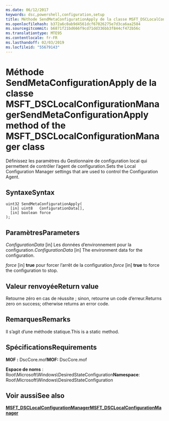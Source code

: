 ```yaml
---
ms.date: 06/12/2017
keywords: dsc,powershell,configuration,setup
title: Méthode SendMetaConfigurationApply de la classe MSFT_DSCLocalConfigurationManager
ms.openlocfilehash: b372a6c0ab9d4561dcf67026275e7d3ca6aa2584
ms.sourcegitcommit: b6871f21bd666f9cd71dd336bb3f844cf472b56c
ms.translationtype: MTE95
ms.contentlocale: fr-FR
ms.lasthandoff: 02/03/2019
ms.locfileid: "55679143"
---
```

# <a name="sendmetaconfigurationapply-method-of-the-msftdsclocalconfigurationmanager-class"></a><span data-ttu-id="1287e-103">Méthode SendMetaConfigurationApply de la classe MSFT_DSCLocalConfigurationManager</span><span class="sxs-lookup"><span data-stu-id="1287e-103">SendMetaConfigurationApply method of the MSFT_DSCLocalConfigurationManager class</span></span>

<span data-ttu-id="1287e-104">Définissez les paramètres du Gestionnaire de configuration local qui permettent de contrôler l’agent de configuration.</span><span class="sxs-lookup"><span data-stu-id="1287e-104">Sets the Local Configuration Manager settings that are used to control the Configuration Agent.</span></span>

## <a name="syntax"></a><span data-ttu-id="1287e-105">Syntaxe</span><span class="sxs-lookup"><span data-stu-id="1287e-105">Syntax</span></span>

```mof
uint32 SendMetaConfigurationApply(
  [in] uint8   ConfigurationData[],
  [in] boolean force
);
```

## <a name="parameters"></a><span data-ttu-id="1287e-106">Paramètres</span><span class="sxs-lookup"><span data-stu-id="1287e-106">Parameters</span></span>

<span data-ttu-id="1287e-107">*ConfigurationData* \[in\] Les données d’environnement pour la configuration.</span><span class="sxs-lookup"><span data-stu-id="1287e-107">*ConfigurationData* \[in\] The environment data for the configuration.</span></span>

<span data-ttu-id="1287e-108">*force* \[in\] **true** pour forcer l’arrêt de la configuration.</span><span class="sxs-lookup"><span data-stu-id="1287e-108">*force* \[in\] **true** to force the configuration to stop.</span></span>

## <a name="return-value"></a><span data-ttu-id="1287e-109">Valeur renvoyée</span><span class="sxs-lookup"><span data-stu-id="1287e-109">Return value</span></span>

<span data-ttu-id="1287e-110">Retourne zéro en cas de réussite ; sinon, retourne un code d’erreur.</span><span class="sxs-lookup"><span data-stu-id="1287e-110">Returns zero on success; otherwise returns an error code.</span></span>

## <a name="remarks"></a><span data-ttu-id="1287e-111">Remarques</span><span class="sxs-lookup"><span data-stu-id="1287e-111">Remarks</span></span>

<span data-ttu-id="1287e-112">Il s’agit d’une méthode statique.</span><span class="sxs-lookup"><span data-stu-id="1287e-112">This is a static method.</span></span>

## <a name="requirements"></a><span data-ttu-id="1287e-113">Spécifications</span><span class="sxs-lookup"><span data-stu-id="1287e-113">Requirements</span></span>

<span data-ttu-id="1287e-114">**MOF :** DscCore.mof</span><span class="sxs-lookup"><span data-stu-id="1287e-114">**MOF:** DscCore.mof</span></span>

<span data-ttu-id="1287e-115">**Espace de noms** : Root\Microsoft\Windows\DesiredStateConfiguration</span><span class="sxs-lookup"><span data-stu-id="1287e-115">**Namespace**: Root\Microsoft\Windows\DesiredStateConfiguration</span></span>

## <a name="see-also"></a><span data-ttu-id="1287e-116">Voir aussi</span><span class="sxs-lookup"><span data-stu-id="1287e-116">See also</span></span>

[<span data-ttu-id="1287e-117">**MSFT_DSCLocalConfigurationManager**</span><span class="sxs-lookup"><span data-stu-id="1287e-117">**MSFT_DSCLocalConfigurationManager**</span></span>](msft-dsclocalconfigurationmanager.md)